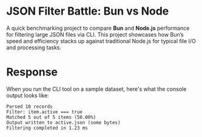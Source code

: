 # JSON Filter Battle: Bun vs Node

A quick benchmarking project to compare **Bun** and **Node.js** performance for filtering large JSON files via CLI. This project showcases how Bun’s speed and efficiency stacks up against traditional Node.js for typical file I/O and processing tasks.


# Response

When you run the CLI tool on a sample dataset, here's what the console output looks like:

```
Parsed 10 records
Filter: item.active === true
Matched 5 out of 5 items (50.00%)
Output written to active.json (some bytes)
Filtering completed in 1.23 ms
```